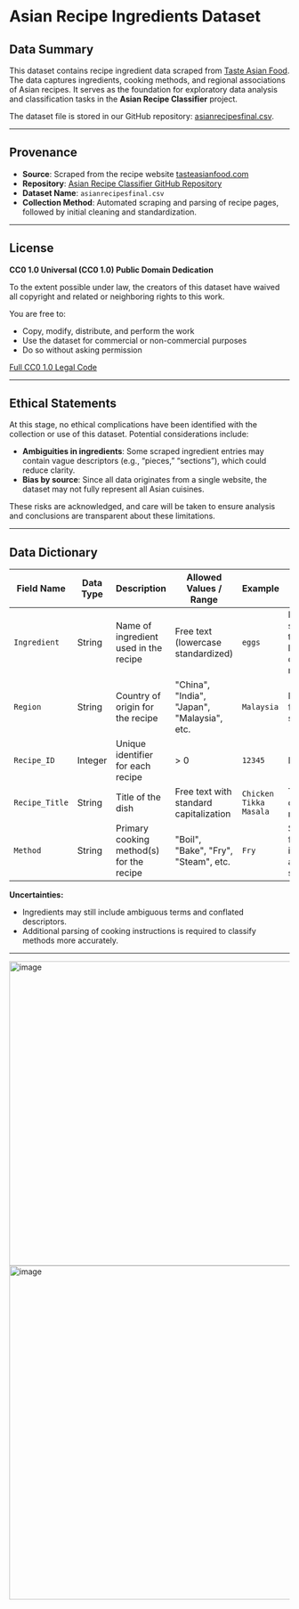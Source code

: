 # Asian Recipe Ingredients Dataset

## Data Summary

This dataset contains recipe ingredient data scraped from [Taste Asian Food](https://tasteasianfood.com/). The data captures ingredients, cooking methods, and regional associations of Asian recipes. It serves as the foundation for exploratory data analysis and classification tasks in the **Asian Recipe Classifier** project.

The dataset file is stored in our GitHub repository: [asianrecipesfinal.csv](https://github.com/gatesz33/asian_recipe_classifier_ds4002).

---

## Provenance

* **Source**: Scraped from the recipe website [tasteasianfood.com](https://tasteasianfood.com/)
* **Repository**: [Asian Recipe Classifier GitHub Repository](https://github.com/gatesz33/asian_recipe_classifier_ds4002)
* **Dataset Name**: `asianrecipesfinal.csv`
* **Collection Method**: Automated scraping and parsing of recipe pages, followed by initial cleaning and standardization.

---

## License

**CC0 1.0 Universal (CC0 1.0) Public Domain Dedication**

To the extent possible under law, the creators of this dataset have waived all copyright and related or neighboring rights to this work.

You are free to:

* Copy, modify, distribute, and perform the work
* Use the dataset for commercial or non-commercial purposes
* Do so without asking permission

[Full CC0 1.0 Legal Code](https://creativecommons.org/publicdomain/zero/1.0/)

---

## Ethical Statements

At this stage, no ethical complications have been identified with the collection or use of this dataset.
Potential considerations include:

* **Ambiguities in ingredients**: Some scraped ingredient entries may contain vague descriptors (e.g., “pieces,” “sections”), which could reduce clarity.
* **Bias by source**: Since all data originates from a single website, the dataset may not fully represent all Asian cuisines.

These risks are acknowledged, and care will be taken to ensure analysis and conclusions are transparent about these limitations.

---

## Data Dictionary

| Field Name     | Data Type | Description                              | Allowed Values / Range                      | Example                | Notes                                                     |
| -------------- | --------- | ---------------------------------------- | ------------------------------------------- | ---------------------- | --------------------------------------------------------- |
| `Ingredient`   | String    | Name of ingredient used in the recipe    | Free text (lowercase standardized)          | `eggs`                 | Parsed and standardized to lowercase; descriptors removed |
| `Region`       | String    | Country of origin for the recipe         | "China", "India", "Japan", "Malaysia", etc. | `Malaysia`             | Derived from the source site                              |
| `Recipe_ID`    | Integer   | Unique identifier for each recipe        | > 0                                         | `12345`                | Primary key                                               |
| `Recipe_Title` | String    | Title of the dish                        | Free text with standard capitalization      | `Chicken Tikka Masala` | Taken directly from recipe title                          |
| `Method`       | String    | Primary cooking method(s) for the recipe | "Boil", "Bake", "Fry", "Steam", etc.        | `Fry`                  | Scraped from instructions and standardized                |

**Uncertainties:**

* Ingredients may still include ambiguous terms and conflated descriptors.
* Additional parsing of cooking instructions is required to classify methods more accurately.

---


<img width="905" height="547" alt="image" src="https://github.com/user-attachments/assets/23be9355-0db6-44b6-aca3-da43b39468a1" />
<img width="996" height="600" alt="image" src="https://github.com/user-attachments/assets/8a3819b1-5036-4602-bf46-9935320f9dbe" />

